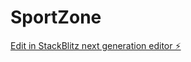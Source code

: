 # SportZone

[Edit in StackBlitz next generation editor ⚡️](https://stackblitz.com/~/github.com/nanec0/SportZone)